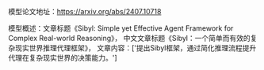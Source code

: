 模型论文地址：https://arxiv.org/abs/2407.10718

模型概述：文章标题《Sibyl: Simple yet Effective Agent Framework for Complex Real-world Reasoning》，
中文文章标题《Sibyl：一个简单而有效的复杂现实世界推理代理框架》，
文章内容：['提出Sibyl框架，通过简化推理流程提升代理在复杂现实世界的决策能力。']
